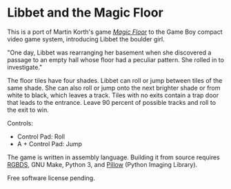 Libbet and the Magic Floor
=======================
This is a port of Martin Korth's game _[Magic Floor]_ to the Game Boy
compact video game system, introducing Libbet the boulder girl.

"One day, Libbet was rearranging her basement when she discovered
a passage to an empty hall whose floor had a peculiar pattern.
She rolled in to investigate."

The floor tiles have four shades. Libbet can roll or jump between
tiles of the same shade. She can also roll or jump onto the next
brighter shade or from white to black, which leaves a track.
Tiles with no exits contain a trap door that leads to the entrance.
Leave 90 percent of possible tracks and roll to the exit to win.

Controls:

- Control Pad: Roll
- A + Control Pad: Jump

The game is written in assembly language.  Building it from source
requires [RGBDS], GNU Make, Python 3, and [Pillow] (Python Imaging
Library).

Free software license pending.


[Magic Floor]: https://problemkaputt.de/magicflr.htm
[RGBDS]: https://github.com/rednex/rgbds
[Pillow]: https://pillow.readthedocs.io/
